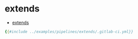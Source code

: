 # extends

* [extends](https://docs.gitlab.com/ee/ci/yaml/#extends)

```yaml
{{#include ../examples/pipelines/extends/.gitlab-ci.yml}}
```


